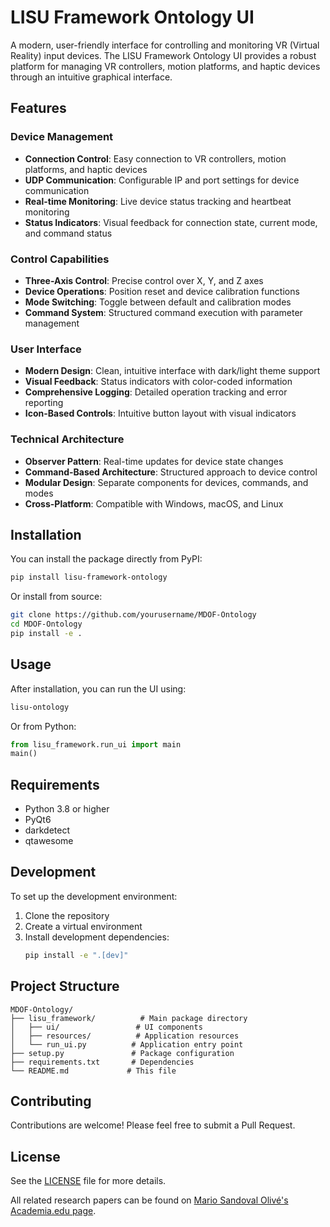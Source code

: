 # LISU Framework Ontology UI

A modern, user-friendly interface for controlling and monitoring VR (Virtual Reality) input devices. The LISU Framework Ontology UI provides a robust platform for managing VR controllers, motion platforms, and haptic devices through an intuitive graphical interface.

## Features

### Device Management
- **Connection Control**: Easy connection to VR controllers, motion platforms, and haptic devices
- **UDP Communication**: Configurable IP and port settings for device communication
- **Real-time Monitoring**: Live device status tracking and heartbeat monitoring
- **Status Indicators**: Visual feedback for connection state, current mode, and command status

### Control Capabilities
- **Three-Axis Control**: Precise control over X, Y, and Z axes
- **Device Operations**: Position reset and device calibration functions
- **Mode Switching**: Toggle between default and calibration modes
- **Command System**: Structured command execution with parameter management

### User Interface
- **Modern Design**: Clean, intuitive interface with dark/light theme support
- **Visual Feedback**: Status indicators with color-coded information
- **Comprehensive Logging**: Detailed operation tracking and error reporting
- **Icon-Based Controls**: Intuitive button layout with visual indicators

### Technical Architecture
- **Observer Pattern**: Real-time updates for device state changes
- **Command-Based Architecture**: Structured approach to device control
- **Modular Design**: Separate components for devices, commands, and modes
- **Cross-Platform**: Compatible with Windows, macOS, and Linux

## Installation

You can install the package directly from PyPI:

```bash
pip install lisu-framework-ontology
```

Or install from source:

```bash
git clone https://github.com/yourusername/MDOF-Ontology
cd MDOF-Ontology
pip install -e .
```

## Usage

After installation, you can run the UI using:

```bash
lisu-ontology
```

Or from Python:

```python
from lisu_framework.run_ui import main
main()
```

## Requirements

- Python 3.8 or higher
- PyQt6
- darkdetect
- qtawesome

## Development

To set up the development environment:

1. Clone the repository
2. Create a virtual environment
3. Install development dependencies:
   ```bash
   pip install -e ".[dev]"
   ```

## Project Structure

```
MDOF-Ontology/
├── lisu_framework/          # Main package directory
│   ├── ui/                 # UI components
│   ├── resources/          # Application resources
│   └── run_ui.py          # Application entry point
├── setup.py               # Package configuration
├── requirements.txt       # Dependencies
└── README.md             # This file
```

## Contributing

Contributions are welcome! Please feel free to submit a Pull Request.

## License

See the [LICENSE](LICENSE) file for more details.

All related research papers can be found on [Mario Sandoval Olivé's Academia.edu page](https://manchester.academia.edu/MarioSandovalOliv%C3%A9).

